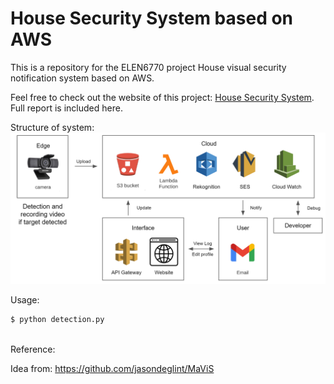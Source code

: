 # House Security System based on AWS
This is a repository for the ELEN6770 project House visual security notification system based on AWS.

Feel free to check out the website of this project: [House Security System](http://monitor6770.click "House Security System"). Full report is included here.

Structure of system:
![System Structure](/web/imgs/report1.png )

Usage:
```python
$ python detection.py
```
<br>
Reference:

Idea from: https://github.com/jasondeglint/MaViS